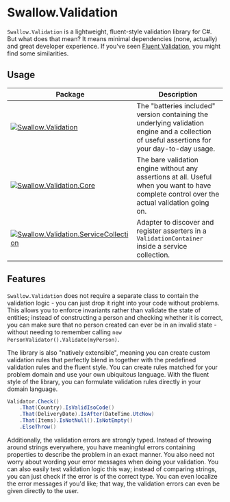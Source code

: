 # Swallow.Validation

`Swallow.Validation` is a lightweight, fluent-style validation library for C#. But what does that mean? It means minimal dependencies (none, actually)
and great developer experience. If you've seen [Fluent Validation](https://github.com/FluentValidation/FluentValidation), you might find some similarities.

## Usage

| Package                                                                                                                                                                                                                                                        | Description                                                                                                                                   |
|----------------------------------------------------------------------------------------------------------------------------------------------------------------------------------------------------------------------------------------------------------------|-----------------------------------------------------------------------------------------------------------------------------------------------|
| [![Swallow.Validation](https://img.shields.io/nuget/v/Swallow.Validation?style=for-the-badge&logo=nuget&label=Swallow.Validation)](https://www.nuget.org/packages/Swallow.Validation/)                                                                         | The "batteries included" version containing the underlying validation engine and a collection of useful assertions for your day-to-day usage. |
| [![Swallow.Validation.Core](https://img.shields.io/nuget/v/Swallow.Validation.Core?style=for-the-badge&logo=nuget&label=Swallow.Validation.Core)](https://www.nuget.org/packages/Swallow.Validatio.Coren/)                                                     | The bare validation engine without any assertions at all. Useful when you want to have complete control over the actual validation going on.  |
| [![Swallow.Validation.ServiceCollection](https://img.shields.io/nuget/v/Swallow.Validation.ServiceCollection?style=for-the-badge&logo=nuget&label=Swallow.Validation.ServiceCollection)](https://www.nuget.org/packages/Swallow.Validation.ServiceCollection/) | Adapter to discover and register asserters in a `ValidationContainer` inside a service collection.                                            |

## Features

`Swallow.Validation` does not require a separate class to contain the validation logic - you can just drop it right into your code without problems.
This allows you to enforce invariants rather than validate the state of entities; instead of constructing a person and checking whether it is correct,
you can make sure that no person created can ever be in an invalid state - without needing to remember calling
`new PersonValidator().Validate(myPerson)`.

The library is also "natively extensible", meaning you can create custom validation rules that perfectly blend in together with the predefined
validation rules and the fluent style. You can create rules matched for your problem domain and use your own ubiquitous language. With the fluent
style of the library, you can formulate validation rules directly in your domain language.

```csharp
Validator.Check()
    .That(Country).IsValidIsoCode()
    .That(DeliveryDate).IsAfter(DateTime.UtcNow)
    .That(Items).IsNotNull().IsNotEmpty()
    .ElseThrow()
```

Additionally, the validation errors are strongly typed. Instead of throwing around strings everywhere, you have meaningful errors containing
properties to describe the problem in an exact manner. You also need not worry about wording your error messages when doing your validation. You can
also easily test validation logic this way; instead of comparing strings, you can just check if the error is of the correct type. You can even
localize the error messages if you'd like; that way, the validation errors can even be given directly to the user.
